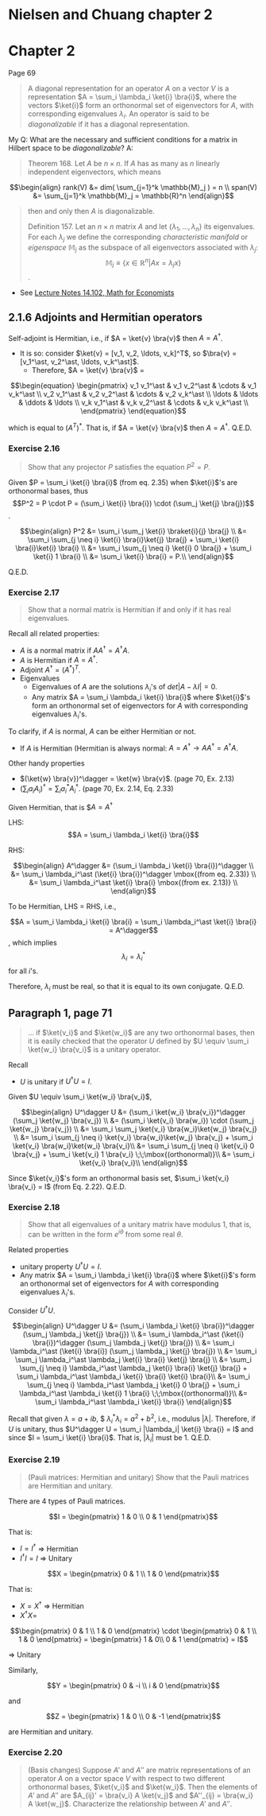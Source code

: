 # Nielsen and Chuang chapter 2


# Chapter 2

Page 69
> A diagonal representation for an operator $A$ on a vector $V$ is a representation $A = \sum_i \lambda_i \ket{i} \bra{i}$, where the vectors $\ket{i}$ form an orthonormal set of eigenvectors for $A$, with corresponding eigenvalues $\lambda_i$.
> An operator is said to be _diagonalizable_ if it has a diagonal representation.

My Q: What are the necessary and sufficient conditions for a matrix in Hilbert space to be _diagonalizable_?
A: 
> Theorem 168. Let $A$ be $n \times n$. If $A$ has as many as $n$ linearly independent eigenvectors, which means
```math
\begin{align}
rank(V) &= dim( \sum_{j=1}^k \mathbb{M}_j ) = n \\
span(V) &= \sum_{j=1}^k \mathbb{M}_j = \mathbb{R}^n
\end{align}
```
>then and only then $A$ is diagonalizable.
>
> Definition 157. Let an $n \times n$ matrix $A$ and let {$\lambda_1, \ldots, \lambda_n$} its eigenvalues. 
> For each $\lambda_j$ we define the corresponding *characteristic manifold* or *eigenspace* $\mathbb{M}_j$ as the subspace of all eigenvectors associated with $\lambda_j$:
$$\mathbb{M}_j \equiv \{ x \in \mathbb{R}^n | A x = \lambda_j x \}$$.
* See [Lecture Notes 14.102, Math for Economists](https://web.mit.edu/14.102/www/notes/lecturenotes0927.pdf)


## 2.1.6 Adjoints and Hermitian operators

Self-adjoint is Hermitian, i.e., if $A = \ket{v} \bra{v}$ then $A = A^\dagger$.

* It is so: consider $\ket{v} = [v_1, v_2, \ldots, v_k]^T$, so $\bra{v} = [v_1^\ast, v_2^\ast, \ldots, v_k^\ast]$.
  * Therefore, 
  $A = \ket{v} \bra{v}$ =
```math  
\begin{equation}
\begin{pmatrix}
  v_1 v_1^\ast & v_1 v_2^\ast & \cdots & v_1 v_k^\ast \\
  v_2 v_1^\ast & v_2 v_2^\ast & \cdots & v_2 v_k^\ast \\
  \ldots       & \ldots       & \ddots & \ldots \\
  v_k v_1^\ast & v_k v_2^\ast & \cdots & v_k v_k^\ast \\
\end{pmatrix}
\end{equation}
```
which is equal to $(A^T)^\ast$. That is, if $A = \ket{v} \bra{v}$ then $A = A^\dagger$. Q.E.D.


### Exercise 2.16
> Show that any projector $P$ satisfies the equation $P^2 = P$.

Given $P = \sum_i \ket{i} \bra{i}$ (from eq. 2.35) when $\ket{i}$'s are orthonormal bases, thus
$$P^2 = P \cdot P = (\sum_i \ket{i} \bra{i}) \cdot (\sum_j \ket{j} \bra{j})$$.
```math  
\begin{align}
P^2 &= \sum_i \sum_j \ket{i} \braket{i}{j} \bra{j} \\
 &= \sum_i \sum_{j \neq i} \ket{i} \bra{i}\ket{j} \bra{j} + \sum_i \ket{i} \bra{i}\ket{i} \bra{i} \\
 &= \sum_i \sum_{j \neq i} \ket{i} 0 \bra{j} + \sum_i \ket{i} 1 \bra{i} \\
 &= \sum_i \ket{i} \bra{i} = P.\\
\end{align}
```
Q.E.D.

### Exercise 2.17
> Show that a normal matrix is Hermitian if and only if it has real eigenvalues.

Recall all related properties:
* $A$ is a normal matrix if $A A^\dagger = A^\dagger A$.
* $A$ is Hermitian if $A = A^\dagger$.
* Adjoint $A^\dagger = (A^\ast)^T$.
* Eigenvalues
  * Eigenvalues of $A$ are the solutions $\lambda_i$'s of $det | A - \lambda I | = 0$.
  * Any matrix $A = \sum_i \lambda_i \ket{i} \bra{i}$ where $\ket{i}$'s form an orthonormal set of eigenvectors for $A$ with corresponding eigenvalues $\lambda_i$'s.

To clarify, if $A$ is normal, $A$ can be either Hermitian or not.
* If $A$ is Hermitian (Hermitian is always normal: $A = A^\dagger \rightarrow A A^\dagger = A^\dagger A$.

Other handy properties
* $(\ket{w} \bra{v})^\dagger = \ket{w} \bra{v}$. (page 70, Ex. 2.13)
* $(\sum_i a_i A_i)^\dagger = \sum_i a_i^\ast A_i^\dagger$. (page 70, Ex. 2.14, Eq. 2.33)

Given Hermitian, that is
$$A = A^\dagger$

LHS:
$$A = \sum_i \lambda_i \ket{i} \bra{i}$$

RHS:
```math
\begin{align}
A^\dagger &= (\sum_i \lambda_i \ket{i} \bra{i})^\dagger \\
&= \sum_i \lambda_i^\ast (\ket{i} \bra{i})^\dagger \mbox{(from eq. 2.33)} \\
&= \sum_i \lambda_i^\ast \ket{i} \bra{i} \mbox{(from ex. 2.13)} \\
\end{align}
```

To be Hermitian, LHS = RHS, i.e.,

$$A = \sum_i \lambda_i \ket{i} \bra{i} = \sum_i \lambda_i^\ast \ket{i} \bra{i} = A^\dagger$$,
which implies
$$\lambda_i = \lambda_i^\ast$$ for all $i$'s.

Therefore, $\lambda_i$ must be real, so that it is equal to its own conjugate. Q.E.D.

## Paragraph 1, page 71
> ... if $\ket{v_i}$ and $\ket{w_i}$ are any two orthonormal bases, then it is easily checked that the operator $U$ defined by $U \equiv \sum_i \ket{w_i} \bra{v_i}$ is a unitary operator.

Recall
* $U$ is unitary if $U^\dagger U = I$.

Given $U \equiv \sum_i \ket{w_i} \bra{v_i}$,
```math
\begin{align}
U^\dagger U &= (\sum_i \ket{w_i} \bra{v_i})^\dagger (\sum_j \ket{w_j} \bra{v_j}) \\
&= (\sum_i \ket{v_i} \bra{w_i}) \cdot (\sum_j \ket{w_j} \bra{v_j}) \\
&= \sum_i \sum_j \ket{v_i} \bra{w_i}\ket{w_j} \bra{v_j} \\
&= \sum_i \sum_{j \neq i} \ket{v_i} \bra{w_i}\ket{w_j} \bra{v_j} + \sum_i \ket{v_i} \bra{w_i}\ket{w_i} \bra{v_i}\\
&= \sum_i \sum_{j \neq i} \ket{v_i} 0 \bra{v_j} + \sum_i \ket{v_i} 1 \bra{v_i} \;\;\mbox{(orthonormal)}\\
&= \sum_i \ket{v_i} \bra{v_i}\\
\end{align}
```

Since $\ket{v_i}$'s form an orthonormal basis set, $\sum_i \ket{v_i} \bra{v_i} = I$ (from Eq. 2.22). Q.E.D.

### Exercise 2.18
> Show that all eigenvalues of a unitary matrix have modulus 1, that is, can be written in the form $e^{i \theta}$ from some real $\theta$.

Related properties
* unitary property $U^\dagger U = I$.
* Any matrix $A = \sum_i \lambda_i \ket{i} \bra{i}$ where $\ket{i}$'s form an orthonormal set of eigenvectors for $A$ with corresponding eigenvalues $\lambda_i$'s.

Consider $U^\dagger U$.
```math
\begin{align}
U^\dagger U &= (\sum_i \lambda_i \ket{i} \bra{i})^\dagger (\sum_j \lambda_j \ket{j} \bra{j}) \\
&= \sum_i \lambda_i^\ast (\ket{i} \bra{i})^\dagger (\sum_j \lambda_j \ket{j} \bra{j}) \\
&= \sum_i \lambda_i^\ast (\ket{i} \bra{i}) (\sum_j \lambda_j \ket{j} \bra{j}) \\
&= \sum_i \sum_j \lambda_i^\ast  \lambda_j \ket{i} \bra{i} \ket{j} \bra{j} \\
&= \sum_i \sum_{j \neq i} \lambda_i^\ast  \lambda_j \ket{i} \bra{i} \ket{j} \bra{j} + \sum_i \lambda_i^\ast  \lambda_i \ket{i} \bra{i} \ket{i} \bra{i}\\
&= \sum_i \sum_{j \neq i} \lambda_i^\ast  \lambda_j \ket{i} 0 \bra{j} + \sum_i \lambda_i^\ast  \lambda_i \ket{i} 1 \bra{i} \;\;\mbox{(orthonormal)}\\
&= \sum_i \lambda_i^\ast  \lambda_i \ket{i} \bra{i}
\end{align}
```

Recall that given $\lambda = a + i b$, $ $\lambda_i^\ast  \lambda_i = a^2 + b^2$, i.e., modulus $|\lambda|$. 
Therefore, if $U$ is unitary, thus $U^\dagger U = \sum_i |\lambda_i| \ket{i} \bra{i} = I$ and since $I = \sum_i \ket{i} \bra{i}$.
That is, $|\lambda_i|$ must be 1. Q.E.D.

### Exercise 2.19
> (Pauli matrices: Hermitian and unitary) Show that the Pauli matrices are Hermitian and unitary.

There are 4 types of Pauli matrices.

```math
I = 
\begin{pmatrix}
1 & 0 \\
0 & 1
\end{pmatrix}
```
That is: 
* $I = I^\dagger$ $\Rightarrow$ Hermitian 
* $I^\dagger I = I$ $\Rightarrow$ Unitary 

```math
X = 
\begin{pmatrix}
0 & 1 \\
1 & 0
\end{pmatrix}
```
That is: 
* $X = X^\dagger$ $\Rightarrow$ Hermitian 
* $X^\dagger X =$ 
```math
\begin{pmatrix}
0 & 1 \\
1 & 0
\end{pmatrix}
\cdot
\begin{pmatrix}
0 & 1 \\
1 & 0
\end{pmatrix}
=
\begin{pmatrix}
1 & 0\\
0 & 1
\end{pmatrix}
= I
```
$\Rightarrow$ Unitary 

Similarly,
```math
Y = 
\begin{pmatrix}
0 & -i \\
i & 0
\end{pmatrix}
```
and 
```math
Z = 
\begin{pmatrix}
1 & 0 \\
0 & -1
\end{pmatrix}
```
are Hermitian and unitary.

### Exercise 2.20
> (Basis changes) Suppose $A'$ and $A''$ are matrix representations of an operator $A$ on a vector space $V$ with respect to two different orthonormal bases, $\ket{v_i}$ and $\ket{w_i}$. Then the elements of $A'$ and $A''$ are $A_{ij}' = \bra{v_i} A \ket{v_j}$ and $A''_{ij} = \bra{w_i} A \ket{w_j}$. Characterize the relationship between $A'$ and $A''$.


